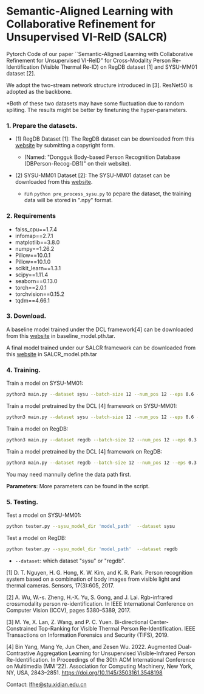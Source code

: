 # Semantic-Aligned Learning with Collaborative Refinement for Unsupervised VI-ReID (SALCR)
Pytorch Code of our paper ``Semantic-Aligned Learning with Collaborative Refinement for Unsupervised VI-ReID" for Cross-Modality Person Re-Identification (Visible Thermal Re-ID) on RegDB dataset [1] and SYSU-MM01 dataset [2]. 

We adopt the two-stream network structure introduced in [3]. ResNet50 is adopted as the backbone.

*Both of these two datasets may have some fluctuation due to random spliting. The results might be better by finetuning the hyper-parameters. 

### 1. Prepare the datasets.

- (1) RegDB Dataset [1]: The RegDB dataset can be downloaded from this [website](http://dm.dongguk.edu/link.html) by submitting a copyright form.

    - (Named: "Dongguk Body-based Person Recognition Database (DBPerson-Recog-DB1)" on their website). 
  
- (2) SYSU-MM01 Dataset [2]: The SYSU-MM01 dataset can be downloaded from this [website](http://isee.sysu.edu.cn/project/RGBIRReID.htm).

   - run `python pre_process_sysu.py` to pepare the dataset, the training data will be stored in ".npy" format.

### 2. Requirements
+ faiss_cpu==1.7.4
+ infomap==2.7.1
+ matplotlib==3.8.0
+ numpy==1.26.2
+ Pillow==10.0.1
+ Pillow==10.1.0
+ scikit_learn==1.3.1
+ scipy==1.11.4
+ seaborn==0.13.0
+ torch==2.0.1
+ torchvision==0.15.2
+ tqdm==4.66.1

### 3. Download.

A baseline model trained under the DCL framework[4] can be downloaded from this [website](https://drive.google.com/drive/folders/15PlJnbiWRg9WWZ-5d3_EPS0abD2HWny9) in baseline_model.pth.tar.

A final model trained under our SALCR framework can be downloaded from this [website](https://drive.google.com/drive/folders/15PlJnbiWRg9WWZ-5d3_EPS0abD2HWny9) in SALCR_model.pth.tar

### 4. Training.
  Train a model on SYSU-MM01:
  ```bash
python3 main.py --dataset sysu --batch-size 12 --num_pos 12 --eps 0.6 --pretrained False
```
  Train a model pretrained by the DCL [4] framework on SYSU-MM01:
  ```bash
python3 main.py --dataset sysu --batch-size 12 --num_pos 12 --eps 0.6 --pretrained True
```

Train a model on RegDB:
  ```bash
python3 main.py --dataset regdb --batch-size 12 --num_pos 12 --eps 0.3 --pretrained False
```
Train a model pretrained by the DCL [4] framework on RegDB:
  ```bash
python3 main.py --dataset regdb --batch-size 12 --num_pos 12 --eps 0.3 --pretrained True
```

You may need mannully define the data path first.

**Parameters**: More parameters can be found in the script.

### 5. Testing.

Test a model on SYSU-MM01: 
  ```bash
python tester.py --sysu_model_dir 'model_path'  --dataset sysu
```

Test a model on RegDB: 
  ```bash
python tester.py --sysu_model_dir 'model_path'  --dataset regdb
```

  - `--dataset`: which dataset "sysu" or "regdb".

[1] D. T. Nguyen, H. G. Hong, K. W. Kim, and K. R. Park. Person recognition system based on a combination of body images from visible light and thermal cameras. Sensors, 17(3):605, 2017.

[2] A. Wu, W.-s. Zheng, H.-X. Yu, S. Gong, and J. Lai. Rgb-infrared crossmodality person re-identification. In IEEE International Conference on Computer Vision (ICCV), pages 5380–5389, 2017.

[3] M. Ye, X. Lan, Z. Wang, and P. C. Yuen. Bi-directional Center-Constrained Top-Ranking for Visible Thermal Person Re-Identification. IEEE Transactions on Information Forensics and Security (TIFS), 2019.

[4] Bin Yang, Mang Ye, Jun Chen, and Zesen Wu. 2022. Augmented Dual-Contrastive Aggregation Learning for Unsupervised Visible-Infrared Person Re-Identification. In Proceedings of the 30th ACM International Conference on Multimedia (MM '22). Association for Computing Machinery, New York, NY, USA, 2843–2851. https://doi.org/10.1145/3503161.3548198

Contact: lfhe@stu.xidian.edu.cn
